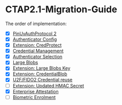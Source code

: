 # CTAP2.1-Migration-Guide

The order of implementation:

- [x] [PinUvAuthProtocol 2](./Protocol/PinUvAuthnProtocol2.md)
- [x] [Authenticator Config](./Protocol/AuthenticatorConfig.md)
- [x] [Extension: CredProtect](./Extensions/CredProtect.md)
- [x] [Credential Management](./Protocol/CredentialManagement.md)
- [x] [Authenticator Selection](./Protocol/AuthenticatorSelection.md)
- [x] [Large Blobs](./Protocol/LargeBlobs.md)
- [x] [Extension: Large Blobs Key](./Extensions/LargeBlobKey.md)
- [x] [Extension: CredentialBlob](./Extensions/CredBlob.md)
- [x] [U2F/FIDO2 Credential reuse](./Protocol/U2FFIDO2CredentialReuse.md)
- [ ] [Extension: Updated HMAC Secret](./Extension/HmacSecret.md)
- [x] [Enterprise Attestation](./Options/EnterpriseAttestation.md)
- [ ] [Biometric Enrolment](./Protocol/BioEnrol.md)
